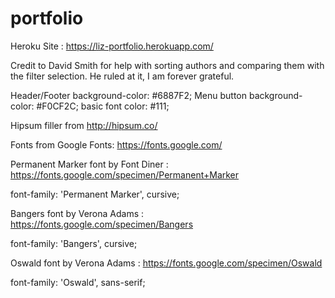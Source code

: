 # portfolio

Heroku Site : https://liz-portfolio.herokuapp.com/

Credit to David Smith for help with sorting authors and comparing them with the filter selection. He ruled at it, I am forever grateful.

Header/Footer background-color: #6887F2;
Menu button background-color: #F0CF2C;
basic font color: #111;

Hipsum filler from http://hipsum.co/

Fonts from Google Fonts: https://fonts.google.com/

Permanent Marker font by Font Diner : https://fonts.google.com/specimen/Permanent+Marker
<link href="https://fonts.googleapis.com/css?family=Permanent+Marker" rel="stylesheet">
font-family: 'Permanent Marker', cursive;

Bangers font by Verona Adams : https://fonts.google.com/specimen/Bangers
<link href="https://fonts.googleapis.com/css?family=Bangers" rel="stylesheet">
font-family: 'Bangers', cursive;

Oswald font by Verona Adams : https://fonts.google.com/specimen/Oswald
<link href="https://fonts.googleapis.com/css?family=Oswald" rel="stylesheet">
font-family: 'Oswald', sans-serif;
